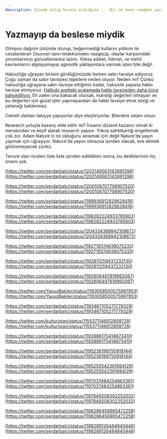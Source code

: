```yaml
---
description: İçimde kalıp kurunç olacağına ... Bir de buna raağmen yazamadıklarım var ...
---
```


# Yazmayıp da beslese miydik

Olimpos dağının üstünde oturup, beğenmediği kullarını yıldırım ile cezalandıran Zeusvari tanrı telakkisinden vazgeçip, olaylar karşısındaki yorumlarımızı güncellememiz lazım. Yoksa adalet, hikmet, ve mehil kavramlarını algılayamayıp agnostik yaklaşımlara varmak işten bile değil.

Haksızlığa uğrayan birisini gördüğümüzde hemen sabrı tavsiye ediyoruz. Çoğu zaman da sabır tavsiyesi tepkilere neden oluyor. Neden mi? Çünkü haksızlığa uğrayana sabrı tavsiye ettiğimiz kadar, haksızlık yapana hakkı tavsiye etmiyoruz. [Halbuki ayetteki sıralamada hakkı tavsiyeden daha önce bahsediliyor.](http://kuran.diyanet.gov.tr/mushaf/kuran-meal-2/asr-suresi-103/ayet-2/diyanet-isleri-baskanligi-meali-1) Eh zaten ona bakacak olursak, inandığı değerleri olmayan ve bu değerleri için güzel işler yapmayandan da hakkı tavsiye etme isteği ve yeteneği beklenmez.

Celveti olanları takiyye yapıyorlar diye eleştiriyorlar. Bilenlere selam olsun.

Research yoluyla kazanç elde edilir mi? İnsanın düzenli kazancı olmalı ki merakından ve keyif alarak research yapsın. Yoksa sahtekarlığı engellemek çok zor. Adam Nature'ın ne olduğunu anlamak için değil Nature'da yayın yapmak için uğraşıyor. Nature'da yayını olmazsa işinden olacak, eve ekmek götüremeyecek çünkü.

Tenure olan niceleri liste liste işinden edildikten sonra, bu dediklerimin hiç önemi yok.

[https://twitter.com/serdarbalci/status/1202149563143991296](https://twitter.com/serdarbalci/status/1202149563143991296)

[https://twitter.com/serdarbalci/status/1200108707708907520](https://twitter.com/serdarbalci/status/1200108707708907520)

[https://twitter.com/serdarbalci/status/1199936912829628416](https://twitter.com/serdarbalci/status/1199936912829628416)

[https://twitter.com/serdarbalci/status/1198282224933785602](https://twitter.com/serdarbalci/status/1198282224933785602)

[https://twitter.com/serdarbalci/status/1204334368942108672](https://twitter.com/serdarbalci/status/1204334368942108672)

[https://twitter.com/serdarbalci/status/1192719374639075333](https://twitter.com/serdarbalci/status/1192719374639075333)

[https://twitter.com/serdarbalci/status/1192811259437232130](https://twitter.com/serdarbalci/status/1192811259437232130)

[https://twitter.com/serdarbalci/status/1192806497819992067](https://twitter.com/serdarbalci/status/1192806497819992067)

[https://twitter.com/YavuzBakiler/status/1193058500575997953](https://twitter.com/YavuzBakiler/status/1193058500575997953)

[https://twitter.com/serdarbalci/status/1193467105271779329](https://twitter.com/serdarbalci/status/1193467105271779329)

[https://twitter.com/kulturistan/status/1155371146612809728](https://twitter.com/kulturistan/status/1155371146612809728)

[https://twitter.com/serdarbalci/status/1193886175414673410](https://twitter.com/serdarbalci/status/1193886175414673410)

[https://twitter.com/serdarbalci/status/1195236199750918144](https://twitter.com/serdarbalci/status/1195236199750918144)

[https://twitter.com/serdarbalci/status/1195255542391984129](https://twitter.com/serdarbalci/status/1195255542391984129)

[https://twitter.com/serdarbalci/status/1197037484254863361](https://twitter.com/serdarbalci/status/1197037484254863361)

[https://twitter.com/serdarbalci/status/1197849208302252032](https://twitter.com/serdarbalci/status/1197849208302252032)

[https://twitter.com/serdarbalci/status/1198286456965472258](https://twitter.com/serdarbalci/status/1198286456965472258)

[https://twitter.com/serdarbalci/status/1198289126484840448](https://twitter.com/serdarbalci/status/1198289126484840448)

